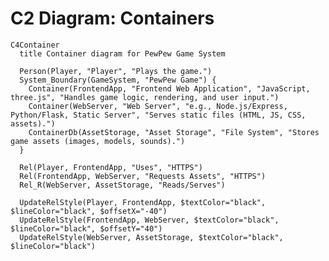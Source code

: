 # C2 Diagram: Containers

```mermaid
C4Container
  title Container diagram for PewPew Game System

  Person(Player, "Player", "Plays the game.")
  System_Boundary(GameSystem, "PewPew Game") {
    Container(FrontendApp, "Frontend Web Application", "JavaScript, three.js", "Handles game logic, rendering, and user input.")
    Container(WebServer, "Web Server", "e.g., Node.js/Express, Python/Flask, Static Server", "Serves static files (HTML, JS, CSS, assets).")
    ContainerDb(AssetStorage, "Asset Storage", "File System", "Stores game assets (images, models, sounds).")
  }

  Rel(Player, FrontendApp, "Uses", "HTTPS")
  Rel(FrontendApp, WebServer, "Requests Assets", "HTTPS")
  Rel_R(WebServer, AssetStorage, "Reads/Serves")

  UpdateRelStyle(Player, FrontendApp, $textColor="black", $lineColor="black", $offsetX="-40")
  UpdateRelStyle(FrontendApp, WebServer, $textColor="black", $lineColor="black", $offsetY="40")
  UpdateRelStyle(WebServer, AssetStorage, $textColor="black", $lineColor="black")
```

<!--
This C2 diagram zooms into the 'PewPew Game' system from the C1 diagram.

- **Containers**: High-level technical building blocks (applications, data stores, etc.).
- **Relationships**: Interactions and data flow between containers.

Updated when there are flow changes to large systems.
-->
